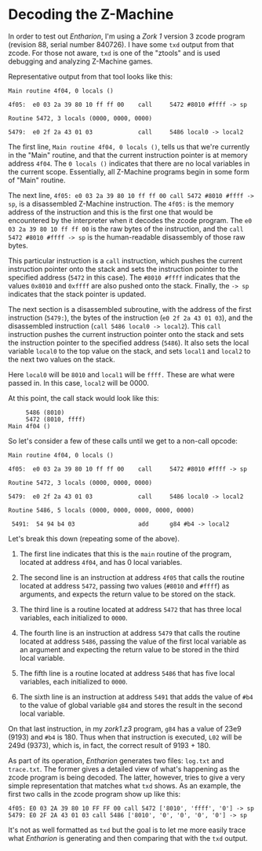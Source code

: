 # Decoding the Z-Machine

In order to test out _Entharion_, I'm using a _Zork 1_ version 3 zcode program (revision 88, serial number 840726). I have some `txd` output from that zcode. For those not aware, `txd` is one of the "ztools" and is used debugging and analyzing Z-Machine games.

Representative output from that tool looks like this:

```
Main routine 4f04, 0 locals ()

4f05:  e0 03 2a 39 80 10 ff ff 00    call     5472 #8010 #ffff -> sp

Routine 5472, 3 locals (0000, 0000, 0000)

5479:  e0 2f 2a 43 01 03             call     5486 local0 -> local2
```

The first line, `Main routine 4f04, 0 locals ()`, tells us that we're currently in the "Main" routine, and that the current instruction pointer is at memory address `4f04`. The `0 locals ()` indicates that there are no local variables in the current scope. Essentially, all Z-Machine programs begin in some form of "Main" routine.

The next line, `4f05: e0 03 2a 39 80 10 ff ff 00 call 5472 #8010 #ffff -> sp`, is a disassembled Z-Machine instruction. The `4f05:` is the memory address of the instruction and this is the first one that would be encountered by the interpreter when it decodes the zcode program. The `e0 03 2a 39 80 10 ff ff 00` is the raw bytes of the instruction, and the `call 5472 #8010 #ffff -> sp` is the human-readable disassembly of those raw bytes.

This particular instruction is a `call` instruction, which pushes the current instruction pointer onto the stack and sets the instruction pointer to the specified address (`5472` in this case). The `#8010 #ffff` indicates that the values `0x8010` and `0xffff` are also pushed onto the stack. Finally, the `-> sp` indicates that the stack pointer is updated.

The next section is a disassembled subroutine, with the address of the first instruction (`5479:`), the bytes of the instruction (`e0 2f 2a 43 01 03`), and the disassembled instruction (`call 5486 local0 -> local2`). This `call` instruction pushes the current instruction pointer onto the stack and sets the instruction pointer to the specified address (`5486`). It also sets the local variable `local0` to the top value on the stack, and sets `local1` and `local2` to the next two values on the stack.

Here `local0` will be `8010` and `local1` will be `ffff.` These are what were passed in. In this case, `local2` will be 0000.

At this point, the call stack would look like this:

```
     5486 (8010)
     5472 (8010, ffff)
Main 4f04 ()
```

So let's consider a few of these calls until we get to a non-call opcode:

```
Main routine 4f04, 0 locals ()

4f05:  e0 03 2a 39 80 10 ff ff 00    call     5472 #8010 #ffff -> sp

Routine 5472, 3 locals (0000, 0000, 0000)

5479:  e0 2f 2a 43 01 03             call     5486 local0 -> local2

Routine 5486, 5 locals (0000, 0000, 0000, 0000, 0000)

 5491:  54 94 b4 03                  add      g84 #b4 -> local2
```

Let's break this down (repeating some of the above).

1. The first line indicates that this is the `main` routine of the program, located at address `4f04`, and has 0 local variables.

2. The second line is an instruction at address `4f05` that calls the routine located at address `5472`, passing two values (`#8010` and `#ffff`) as arguments, and expects the return value to be stored on the stack.

3. The third line is a routine located at address `5472` that has three local variables, each initialized to `0000`.

4. The fourth line is an instruction at address `5479` that calls the routine located at address `5486`, passing the value of the first local variable as an argument and expecting the return value to be stored in the third local variable.

5. The fifth line is a routine located at address `5486` that has five local variables, each initialized to `0000`.

6. The sixth line is an instruction at address `5491` that adds the value of `#b4` to the value of global variable `g84` and stores the result in the second local variable.

On that last instruction, in my _zork1.z3_ program, `g84` has a value of 23e9 (9193) and `#b4` is 180. Thus when that instruction is executed, `L02` will be 249d (9373), which is, in fact, the correct result of 9193 + 180.

As part of its operation, _Entharion_ generates two files: `log.txt` and `trace.txt`. The former gives a detailed view of what's happening as the zcode program is being decoded. The latter, however, tries to give a very simple representation that matches what `txd` shows. As an example, the first two calls in the zcode program show up like this:

```
4f05: E0 03 2A 39 80 10 FF FF 00 call 5472 ['8010', 'ffff', '0'] -> sp
5479: E0 2F 2A 43 01 03 call 5486 ['8010', '0', '0', '0', '0'] -> sp
```

It's not as well formatted as `txd` but the goal is to let me more easily trace what _Entharion_ is generating and then comparing that with the `txd` output.
